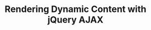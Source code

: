 ---
title: Rendering Dynamic Content with jQuery AJAX
vid: mfhMxydvIZI
description: >-
    How to render content elements to the DOM (Document Object Model)
    based on dynamic data we retrieve with jQuery's ajax method. Rendering
    elements in this way allows for dynamic content based on our application state.
tags:
    - jquery
    - common
comments: true
---